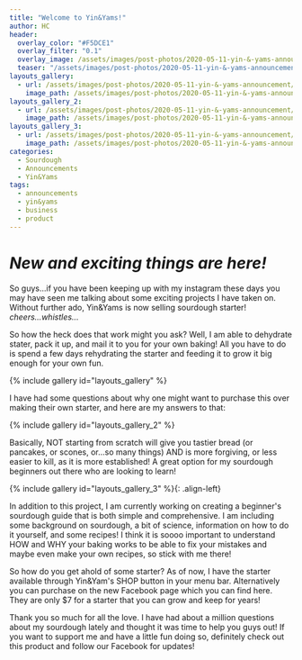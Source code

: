 ```yaml
---
title: "Welcome to Yin&Yams!"
author: HC
header:
  overlay_color: "#F5DCE1"
  overlay_filter: "0.1"
  overlay_image: /assets/images/post-photos/2020-05-11-yin-&-yams-announcement/header.jpg
  teaser: "/assets/images/post-photos/2020-05-11-yin-&-yams-announcement/header.jpg"
layouts_gallery:
  - url: /assets/images/post-photos/2020-05-11-yin-&-yams-announcement/0.png
    image_path: /assets/images/post-photos/2020-05-11-yin-&-yams-announcement/0.png
layouts_gallery_2:
  - url: /assets/images/post-photos/2020-05-11-yin-&-yams-announcement/1.png
    image_path: /assets/images/post-photos/2020-05-11-yin-&-yams-announcement/1.png
layouts_gallery_3:
  - url: /assets/images/post-photos/2020-05-11-yin-&-yams-announcement/2.png
    image_path: /assets/images/post-photos/2020-05-11-yin-&-yams-announcement/2 small.png
categories:
  - Sourdough
  - Announcements
  - Yin&Yams
tags:
  - announcements
  - yin&yams
  - business
  - product
---
```


# ***New and exciting things are here!***

So guys...if you have been keeping up with my instagram these days you may have seen me talking about some exciting projects I have taken on. Without further ado, Yin&Yams is now selling sourdough starter! *cheers...whistles...* 

So how the heck does that work might you ask? Well, I am able to dehydrate stater, pack it up, and mail it to you for your own baking! All you have to do is spend a few days rehydrating the starter and feeding it to grow it big enough for your own fun. 

{% include gallery id="layouts_gallery" %}

I have had some questions about why one might want to purchase this over making their own starter, and here are my answers to that: 

{% include gallery id="layouts_gallery_2" %}

Basically, NOT starting from scratch will give you tastier bread (or pancakes, or scones, or...so many things) AND is more forgiving, or less easier to kill, as it is more established! A great option for my sourdough beginners out there who are looking to learn! 

{% include gallery id="layouts_gallery_3" %}{: .align-left}

In addition to this project, I am currently working on creating a beginner's sourdough guide that is both simple and comprehensive. I am including some background on sourdough, a bit of science, information on how to do it yourself, and some recipes! I think it is soooo important to understand HOW and WHY your baking works to be able to fix your mistakes and maybe even make your own recipes, so stick with me there! 


So how do you get ahold of some starter? As of now, I have the starter available through Yin&Yam's SHOP button in your menu bar. Alternatively you can purchase on the new Facebook page which you can find here. They are only $7 for a starter that you can grow and keep for years! 


Thank you so much for all the love. I have had about a million questions about my sourdough lately and thought it was time to help you guys out! If you want to support me and have a little fun doing so, definitely check out this product and follow our Facebook for updates!

